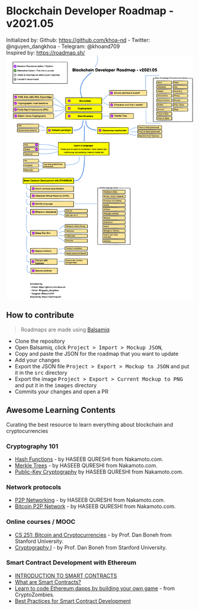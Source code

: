 # Blockchain Developer Roadmap - v2021.05
Initialized by: Github: https://github.com/khoa-nd - Twitter: @nguyen_dangkhoa - Telegram: @khoand709
<br />Inspired by: https://roadmap.sh/
![Blockchain Developer Roadmap - v2021.05](https://github.com/khoa-nd/blockchain-roadmap/blob/b021ac93ce372caac3406fd67c38591a87ed79e6/blockchain-developer-roadmap.png)

## How to contribute

> Roadmaps are made using [Balsamiq](https://balsamiq.com/download/)

* Clone the repository
* Open Balsamiq, click <kbd>Project > Import > Mockup JSON</kbd>,
* Copy and paste the JSON for the roadmap that you want to update
* Add your changes
* Export the JSON file <kbd>Project > Export > Mockup to JSON</kbd> and put it in the <kbd>src</kbd> directory
* Export the image <kbd>Project > Export > Current Mockup to PNG</kbd> and put it in the <kbd>images</kbd> directory
* Commits your changes and open a PR

## Awesome Learning Contents
Curating the best resource to learn everything about blockchain and cryptocurrencies

### Cryptography 101
- [Hash Functions](https://nakamoto.com/hash-functions) - by HASEEB QURESHI from Nakamoto.com.
- [Merkle Trees](https://nakamoto.com/merkle-trees/) - by HASEEB QURESHI from Nakamoto.com.
- [Public-Key Cryptography](https://nakamoto.com/public-key-cryptography/) by HASEEB QURESHI from Nakamoto.com.

### Network protocols
- [P2P Networking](https://nakamoto.com/p2p-networking/) - by HASEEB QURESHI from Nakamoto.com.
- [Bitcoin P2P Network](https://nakamoto.com/bitcoins-p2p-network/) - by HASEEB QURESHI from Nakamoto.com.

### Online courses / MOOC
- [CS 251: Bitcoin and Cryptocurrencies](https://cs251.stanford.edu/syllabus.html) - by Prof. Dan Boneh from Stanford University.
- [Cryptography I](https://www.coursera.org/learn/crypto) - by Prof. Dan Boneh from Stanford University.

### Smart Contract Development with Ethereum
- [INTRODUCTION TO SMART CONTRACTS](https://ethereum.org/en/developers/docs/smart-contracts/)
- [What are Smart Contracts?](https://blockgeeks.com/guides/smart-contracts/)
- [Learn to code Ethereum dapps by building your own game](https://cryptozombies.io/en/course) - from CryptoZombies.
- [Best Practices for Smart Contract Development](https://yos.io/2019/11/10/smart-contract-development-best-practices/)
